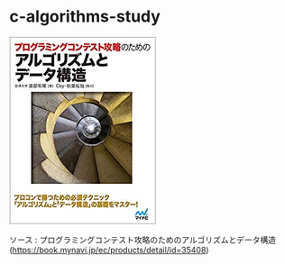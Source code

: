 # c-algorithms-study

![](./images/51oWwpzibRL._SX258_BO1,204,203,200_.jpg)

ソース : プログラミングコンテスト攻略のためのアルゴリズムとデータ構造(https://book.mynavi.jp/ec/products/detail/id=35408)

